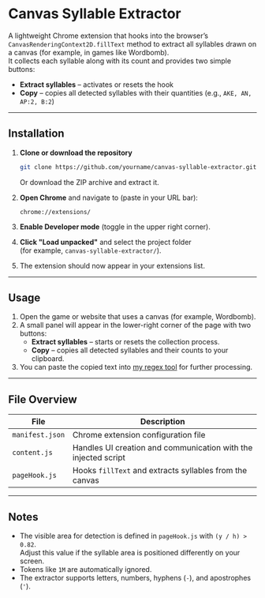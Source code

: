 # Canvas Syllable Extractor

A lightweight Chrome extension that hooks into the browser’s `CanvasRenderingContext2D.fillText` method to extract all syllables drawn on a canvas (for example, in games like Wordbomb).  
It collects each syllable along with its count and provides two simple buttons:

- **Extract syllables** – activates or resets the hook  
- **Copy** – copies all detected syllables with their quantities (e.g., `AKE, AN, AP:2, B:2`)

---

## Installation

1. **Clone or download the repository**
   ```bash
   git clone https://github.com/yourname/canvas-syllable-extractor.git
   ```
   Or download the ZIP archive and extract it.

2. **Open Chrome** and navigate to (paste in your URL bar):
   ```
   chrome://extensions/
   ```

3. **Enable Developer mode** (toggle in the upper right corner).

4. **Click "Load unpacked"** and select the project folder  
   (for example, `canvas-syllable-extractor/`).

5. The extension should now appear in your extensions list.

---

## Usage

1. Open the game or website that uses a canvas (for example, Wordbomb).  
2. A small panel will appear in the lower-right corner of the page with two buttons:
   - **Extract syllables** – starts or resets the collection process.  
   - **Copy** – copies all detected syllables and their counts to your clipboard.  
3. You can paste the copied text into [my regex tool](https://sheepexx.github.io/syllable-regex-generator/) for further processing.

---

## File Overview

| File | Description |
|------|--------------|
| `manifest.json` | Chrome extension configuration file |
| `content.js` | Handles UI creation and communication with the injected script |
| `pageHook.js` | Hooks `fillText` and extracts syllables from the canvas |

---

## Notes

- The visible area for detection is defined in `pageHook.js` with `(y / h) > 0.82`.  
  Adjust this value if the syllable area is positioned differently on your screen.  
- Tokens like `1M` are automatically ignored.  
- The extractor supports letters, numbers, hyphens (`-`), and apostrophes (`'`).

